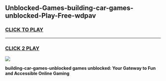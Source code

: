 
## Unblocked-Games-building-car-games-unblocked-Play-Free-wdpav
<h3>
<a href="https://premium76.site?title=building-car-games-unblocked&ref=23A">CLICK TO PLAY</a></h3>
<hr>

<h3>
<a href="https://premium76.site?title=building-car-games-unblocked&ref=23A">CLICK 2 PLAY</a>
  
</h3>

<a href="https://premium76.site?title=building-car-games-unblocked&ref=23A"><img src="https://clearcache.store/games.png"></a>


**building-car-games-unblocked games unblocked: Your Gateway to Fun and Accessible Online Gaming**
